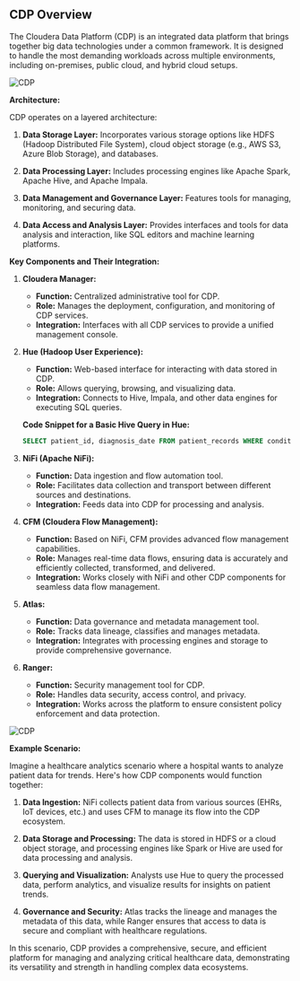 ## CDP Overview

The Cloudera Data Platform (CDP) is an integrated data platform that brings together big data technologies under a common framework. It is designed to handle the most demanding workloads across multiple environments, including on-premises, public cloud, and hybrid cloud setups.

![CDP](https://www.cloudera.com/content/dam/www/marketing/images/diagrams/CDP-diagram-sm.png)

**Architecture:**

CDP operates on a layered architecture:

1. **Data Storage Layer:** Incorporates various storage options like HDFS (Hadoop Distributed File System), cloud object storage (e.g., AWS S3, Azure Blob Storage), and databases.

2. **Data Processing Layer:** Includes processing engines like Apache Spark, Apache Hive, and Apache Impala.

3. **Data Management and Governance Layer:** Features tools for managing, monitoring, and securing data.

4. **Data Access and Analysis Layer:** Provides interfaces and tools for data analysis and interaction, like SQL editors and machine learning platforms.

**Key Components and Their Integration:**

1. **Cloudera Manager:** 
   - **Function:** Centralized administrative tool for CDP.
   - **Role:** Manages the deployment, configuration, and monitoring of CDP services.
   - **Integration:** Interfaces with all CDP services to provide a unified management console.

2. **Hue (Hadoop User Experience):**
   - **Function:** Web-based interface for interacting with data stored in CDP.
   - **Role:** Allows querying, browsing, and visualizing data.
   - **Integration:** Connects to Hive, Impala, and other data engines for executing SQL queries.

   **Code Snippet for a Basic Hive Query in Hue:**
   ```sql
   SELECT patient_id, diagnosis_date FROM patient_records WHERE condition = 'diabetes';
   ```

3. **NiFi (Apache NiFi):**
   - **Function:** Data ingestion and flow automation tool.
   - **Role:** Facilitates data collection and transport between different sources and destinations.
   - **Integration:** Feeds data into CDP for processing and analysis.

4. **CFM (Cloudera Flow Management):**
   - **Function:** Based on NiFi, CFM provides advanced flow management capabilities.
   - **Role:** Manages real-time data flows, ensuring data is accurately and efficiently collected, transformed, and delivered.
   - **Integration:** Works closely with NiFi and other CDP components for seamless data flow management.

5. **Atlas:**
   - **Function:** Data governance and metadata management tool.
   - **Role:** Tracks data lineage, classifies and manages metadata.
   - **Integration:** Integrates with processing engines and storage to provide comprehensive governance.

6. **Ranger:**
   - **Function:** Security management tool for CDP.
   - **Role:** Handles data security, access control, and privacy.
   - **Integration:** Works across the platform to ensure consistent policy enforcement and data protection.

![CDP](https://developer-blogs.nvidia.com/wp-content/uploads/2021/04/Cloudera-featured.png)

**Example Scenario:**

Imagine a healthcare analytics scenario where a hospital wants to analyze patient data for trends. Here's how CDP components would function together:

1. **Data Ingestion:** NiFi collects patient data from various sources (EHRs, IoT devices, etc.) and uses CFM to manage its flow into the CDP ecosystem.

2. **Data Storage and Processing:** The data is stored in HDFS or a cloud object storage, and processing engines like Spark or Hive are used for data processing and analysis.

3. **Querying and Visualization:** Analysts use Hue to query the processed data, perform analytics, and visualize results for insights on patient trends.

4. **Governance and Security:** Atlas tracks the lineage and manages the metadata of this data, while Ranger ensures that access to data is secure and compliant with healthcare regulations.

In this scenario, CDP provides a comprehensive, secure, and efficient platform for managing and analyzing critical healthcare data, demonstrating its versatility and strength in handling complex data ecosystems.
